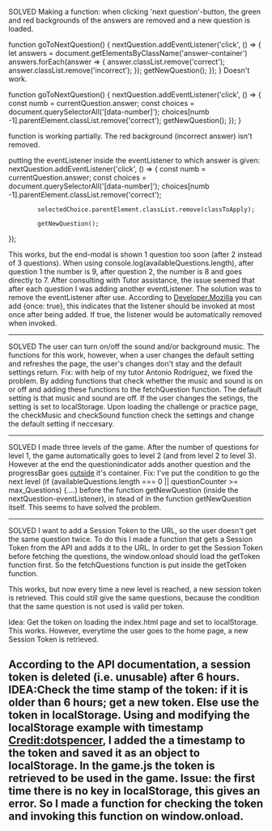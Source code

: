 SOLVED
Making a function: when clicking 'next question'-button, the green and red backgrounds of the answers 
are removed and a new question is loaded.

function goToNextQuestion() {
    nextQuestion.addEventListener('click', () => {
        let answers = document.getElementsByClassName('answer-container')
        answers.forEach(answer => {
            answer.classList.remove('correct');
            answer.classList.remove('incorrect');
        });
        getNewQuestion();
    }); 
}
Doesn't work.

function goToNextQuestion() {
    nextQuestion.addEventListener('click', () => {
        const numb = currentQuestion.answer;
        const choices = document.querySelectorAll('[data-number]');
        choices[numb -1].parentElement.classList.remove('correct');
        getNewQuestion();
    }); 
}

function is working partially. The red background (incorrect answer) isn't removed.

putting the eventListener inside the eventListener to which answer is given:
nextQuestion.addEventListener('click', () => {
            const numb = currentQuestion.answer;
            const choices = document.querySelectorAll('[data-number]');
            choices[numb -1].parentElement.classList.remove('correct');

            selectedChoice.parentElement.classList.remove(classToApply);
            
            getNewQuestion();
});

This works, but the end-modal is shown 1 question too soon (after 2 instead of 3 questions).
When using console.log(availableQuestions.length), after question 1 the number is 9, after question 2, 
the number is 8 and goes directly to 7. 
After consulting with Tutor assistance, the issue seemed that after each question I was adding another
eventListener. 
The solution was to remove the eventListener after use. 
According to [Developer.Mozilla](https://developer.mozilla.org/en-US/docs/Web/API/EventTarget/addEventListener)
you can add {once: true}, this indicates that the listener should be invoked at most once after being added. 
If true, the listener would be automatically removed when invoked.

----------------------
SOLVED
The user can turn on/off the sound and/or background music. The functions for this work, however,
when a user changes the default setting and refreshes the page, the user's changes don't stay and the default settings return.
Fix: with help of my tutor Antonio Rodriguez, we fixed the problem. 
By adding functions that check whether the music and sound is on or off and adding these functions to the fetchQuestion function.
The default setting is that music and sound are off. If the user changes the setings, the setting is set to localStorage.
Upon loading the challenge or practice page, the checkMusic and checkSound function check the settings and change the default
setting if neccesary.

----------------------
SOLVED
I made three levels of the game. After the number of questions for level 1, the game automatically goes to level 2 (and from level 2
to level 3). 
However at the end the questionindicator adds another question and the progressBar goes [outside](/workspace/MSP2-TriviaQuiz/assets/documents/questionindicator-flaw.png) it's container.
Fix: I've put the condition to go the next level (if (availableQuestions.length === 0 || questionCounter >= max_Questions) {....) before the function getNewQuestion 
(inside the nextQuestion-eventListener), in stead of in the function getNewQuestion itself. This seems to have solved the problem.

----------------------
SOLVED
I want to add a Session Token to the URL, so the user doesn't get the same question twice.
To do this I made a function that gets a Session Token from the API and adds it to the URL.
In order to get the Session Token before fetching the questions, the window.onload should load the getToken function first.
So the fetchQuestions function is put inside the getToken function.

This works, but now every time a new level is reached, a new session token is retrieved. This could still give the same questions,
because the condition that the same question is not used is valid per token.

Idea: Get the token on loading the index.html page and set to localStorage.
This works. However, everytime the user goes to the home page, a new Session Token is retrieved.

According to the API documentation, a session token is deleted (i.e. unusable) after 6 hours.
IDEA:Check the time stamp of the token: if it is older than 6 hours; get a new token. 
Else use the token in localStorage. 
Using and modifying the localStorage example with timestamp [Credit:dotspencer](https://gist.github.com/dotspencer/a99e004a31cbd93fa8f7828bece58708),
I added the a timestamp to the token and saved it as an object to localStorage.
In the game.js the token is retrieved to be used in the game.
Issue: the first time there is no key in localStorage, this gives an error. So I made a function for checking the token and invoking this function on
window.onload.
-----------------------
